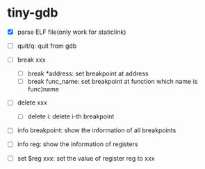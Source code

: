 # tiny-gdb

- [x] parse ELF file(only work for staticlink)

- [ ] quit/q: quit from gdb  
- [ ] break xxx
  - [ ] break *address: set breakpoint at address 
  - [ ] break func_name: set breakpoint at function which name is func)name 
- [ ] delete xxx 
  - [ ] delete i: delete i-th breakpoint   
- [ ] info breakpoint: show the information of all breakpoints 
- [ ] info reg: show the information of registers 
- [ ] set $reg xxx: set the value of register reg to xxx 